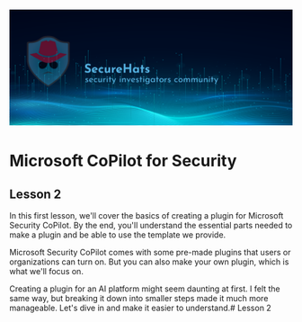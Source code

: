 ![logo](/images/sh-banner.png)
=========
# Microsoft CoPilot for Security

## Lesson 2

In this first lesson, we'll cover the basics of creating a plugin for Microsoft Security CoPilot. By the end, you'll understand the essential parts needed to make a plugin and be able to use the template we provide.

Microsoft Security CoPilot comes with some pre-made plugins that users or organizations can turn on. But you can also make your own plugin, which is what we'll focus on.

Creating a plugin for an AI platform might seem daunting at first. I felt the same way, but breaking it down into smaller steps made it much more manageable. Let's dive in and make it easier to understand.# Lesson 2
